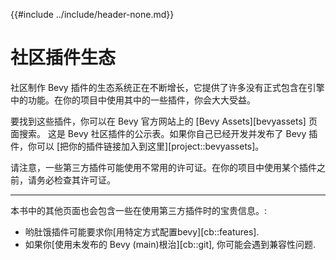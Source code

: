 {{#include ../include/header-none.md}}

# 社区插件生态

社区制作 Bevy 插件的生态系统正在不断增长，它提供了许多没有正式包含在引擎中的功能。在你的项目中使用其中的一些插件，你会大大受益。

要找到这些插件，你可以在 Bevy 官方网站上的 [Bevy Assets][bevyassets] 页面搜索。
这是 Bevy 社区插件的公示表。如果你自己已经开发并发布了 Bevy 插件，你可以 [把你的插件链接加入到这里][project::bevyassets]。

请注意，一些第三方插件可能使用不常用的许可证。在你的项目中使用某个插件之前，请务必检查其许可证。

---

本书中的其他页面也会包含一些在使用第三方插件时的宝贵信息。:

  - 哟肚饿插件可能要求你[用特定方式配置bevy][cb::features].
  - 如果你[使用未发布的 Bevy (main)根治][cb::git], 你可能会遇到兼容性问题.
